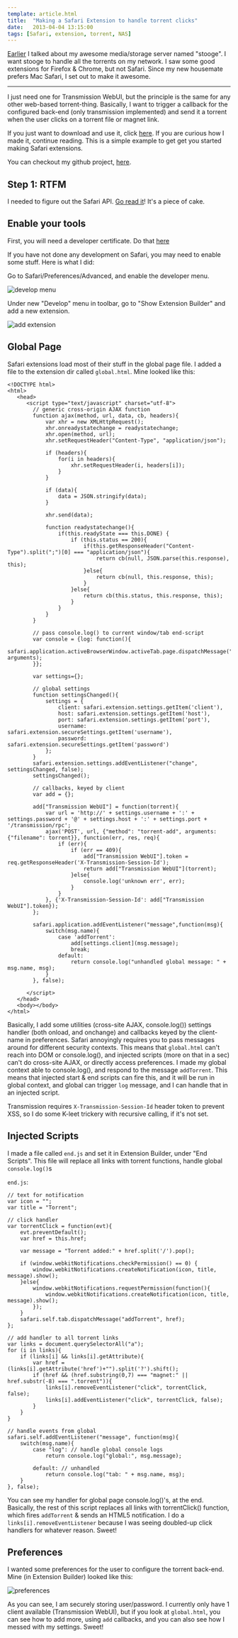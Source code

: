 ```yaml
---
template: article.html
title:  "Making a Safari Extension to handle torrent clicks"
date:   2013-04-04 13:15:00
tags: [Safari, extension, torrent, NAS]
---
```


[Earlier](/articles/nas/) I talked about my awesome media/storage server named "stooge".  I want stooge to handle all the torrents on my network. I saw some good extensions for Firefox & Chrome, but not Safari. Since my new housemate prefers Mac Safari, I set out to make it awesome.

---

I just need one for Transmission WebUI, but the principle is the same for any other web-based torrent-thing.  Basically, I want to trigger a callback for the configured back-end (only transmission implemented) and send it a torrent when the user clicks on a torrent file or magnet link.

If you just want to download and use it, click [here](TorrentAdder.safariextz).  If you are curious how I made it, continue reading. This is a simple example to get get you started making Safari extensions.

You can checkout my github project, [here](https://github.com/konsumer/torrentadder).

## Step 1: RTFM

I needed to figure out the Safari API.  [Go read it](http://developer.apple.com/library/safari/#documentation/Tools/Conceptual/SafariExtensionGuide/Introduction/Introduction.html)!  It's a piece of cake.

## Enable your tools

First, you will need a developer certificate. Do that [here](https://developer.apple.com/support/mac/developer-certificates.html)

If you have not done any development on Safari, you may need to enable some stuff.  Here is what I did:

Go to Safari/Preferences/Advanced, and enable the developer menu.

![develop menu](safari1.png)

Under new "Develop" menu in toolbar, go to "Show Extension Builder" and add a new extension.

![add extension](safari2.png)


## Global Page

Safari extensions load most of their stuff in the global page file.  I added a file to the extension dir called `global.html`. Mine looked like this:

	<!DOCTYPE html>
	<html>
	   <head>
	      <script type="text/javascript" charset="utf-8">
	        // generic cross-origin AJAX function
	        function ajax(method, url, data, cb, headers){
	            var xhr = new XMLHttpRequest();
	            xhr.onreadystatechange = readystatechange;
	            xhr.open(method, url);
	            xhr.setRequestHeader("Content-Type", "application/json");
	            
	            if (headers){
	                for(i in headers){
	                    xhr.setRequestHeader(i, headers[i]);
	                }
	            }

	            if (data){
	                data = JSON.stringify(data);
	            }

	            xhr.send(data);
	            
	            function readystatechange(){
	                if(this.readyState === this.DONE) {
	                    if (this.status == 200){
	                        if(this.getResponseHeader("Content-Type").split(";")[0] === "application/json"){
	                            return cb(null, JSON.parse(this.response), this);
	                        }else{
	                            return cb(null, this.response, this);
	                        }
	                    }else{
	                        return cb(this.status, this.response, this);
	                    }
	                }
	            }
	        }

	        // pass console.log() to current window/tab end-script
	        var console = {log: function(){
	            safari.application.activeBrowserWindow.activeTab.page.dispatchMessage("log", arguments);
	        }};

	        var settings={};

	        // global settings
	        function settingsChanged(){
	            settings = {
	                client: safari.extension.settings.getItem('client'),
	                host: safari.extension.settings.getItem('host'),
	                port: safari.extension.settings.getItem('port'),
	                username: safari.extension.secureSettings.getItem('username'),
	                password: safari.extension.secureSettings.getItem('password')
	            };
	        }
	        safari.extension.settings.addEventListener("change", settingsChanged, false);
	        settingsChanged();

	        // callbacks, keyed by client
	        var add = {};

	        add["Transmission WebUI"] = function(torrent){
	            var url = 'http://' + settings.username + ':' + settings.password + '@' + settings.host + ':' + settings.port + '/transmission/rpc';
	            ajax('POST', url, {"method": "torrent-add", arguments:{"filename": torrent}}, function(err, res, req){
	                if (err){
	                    if (err == 409){
	                        add["Transmission WebUI"].token = req.getResponseHeader('X-Transmission-Session-Id');
	                        return add["Transmission WebUI"](torrent);
	                    }else{
	                        console.log('unknown err', err);
	                    }
	                }
	            }, {'X-Transmission-Session-Id': add["Transmission WebUI"].token});
	        };

	        safari.application.addEventListener("message",function(msg){
	            switch(msg.name){
	                case 'addTorrent':
	                    add[settings.client](msg.message);
	                    break;
	                default:
	                    return console.log("unhandled global message: " + msg.name, msg);
	            }
	        }, false);

	      </script>
	   </head>
	   <body></body>
	</html>

Basically, I add some utilities (cross-site AJAX, console.log()) settings handler (both onload, and onchange) and callbacks keyed by the client-name in preferences. Safari annoyingly requires you to pass messages around for different security contexts.  This means that `global.html` can't reach into DOM or console.log(), and injected scripts (more on that in a sec) can't do cross-site AJAX, or directly access preferences. I made my global context able to console.log(), and respond to the message `addTorrent`.  This means that injected start & end scripts can fire this, and it will be run in global context, and global can trigger `log` message, and I can handle that in an injected script.

Transmission requires `X-Transmission-Session-Id` header token to prevent XSS, so I do some K-leet trickery with recursive calling, if it's not set.

## Injected Scripts

I made a file called `end.js` and set it in Extension Builder, under "End Scripts". This file will replace all links with torrent functions, handle global `console.log()`s

`end.js`:

	// text for notification
	var icon = "";
	var title = "Torrent";

	// click handler
	var torrentClick = function(evt){
	    evt.preventDefault();
	    var href = this.href;

	    var message = "Torrent added:" + href.split('/').pop();

	    if (window.webkitNotifications.checkPermission() == 0) {
	        window.webkitNotifications.createNotification(icon, title, message).show();
	    }else{
	        window.webkitNotifications.requestPermission(function(){
	            window.webkitNotifications.createNotification(icon, title, message).show();
	        });
	    }
	    safari.self.tab.dispatchMessage("addTorrent", href);
	};

	// add handler to all torrent links
	var links = document.querySelectorAll("a");
	for (i in links){
	    if (links[i] && links[i].getAttribute){
	        var href = (links[i].getAttribute('href')+"").split('?').shift();
	        if (href && (href.substring(0,7) === "magnet:" || href.substr(-8) === ".torrent")){
	            links[i].removeEventListener("click", torrentClick, false);
	            links[i].addEventListener("click", torrentClick, false);
	        }
	    }
	}

	// handle events from global
	safari.self.addEventListener("message", function(msg){
	    switch(msg.name){
	        case "log": // handle global console logs
	            return console.log("global:", msg.message);
	        
	        default: // unhandled
	            return console.log("tab: " + msg.name, msg);
	    }
	}, false);


You can see my handler for global page console.log()'s, at the end. Basically, the rest of this script replaces all links with torrentClick() function, which fires `addTorrent` & sends an HTML5 notification. I do a `links[i].removeEventListener` because I was seeing doubled-up click handlers for whatever reason. Sweet!


## Preferences

I wanted some preferences for the user to configure the torrent back-end. Mine (in Extension Builder) looked like this:

![preferences](safari3.png)

As you can see, I am securely storing user/password. I currently only have 1 client available (Transmission WebUI), but if you look at `global.html`, you can see how to add more, using `add` callbacks, and you can also see how I messed with my settings. Sweet!

